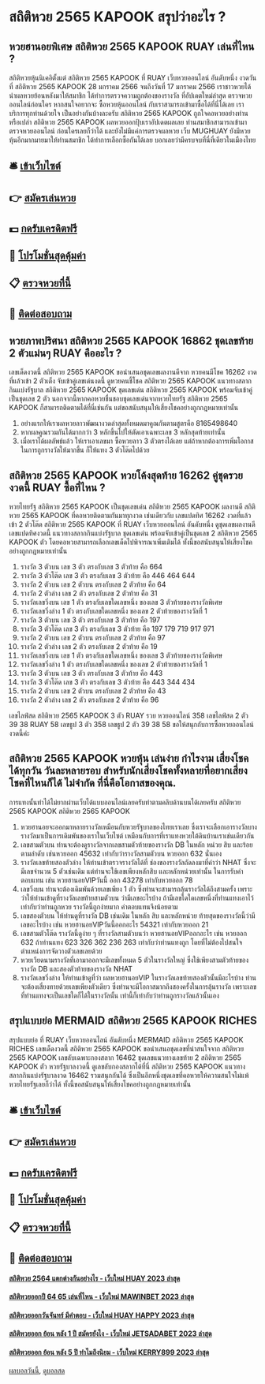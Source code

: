 # สถิติหวย 2565 KAPOOK สรุปว่าอะไร ?
## หวยฮานอยพิเศษ สถิติหวย 2565 KAPOOK RUAY เล่นที่ไหน ?
สถิติหวยหุ้นนิเคอิตั้งแต่ สถิติหวย 2565 KAPOOK ที่ RUAY เว็บหวยออนไลน์ อันดับหนึ่ง งวดวันที่ สถิติหวย 2565 KAPOOK 28 มกราคม 2566 จนถึงวันที่ 17 มกราคม 2566 เราชาวหวยได้นำผลหวยย้อนหลังมาให้สมาชิก ได้ทำการตรวจความถูกต้องของรางวัล ที่อัปเดตใหม่ล่าสุด ตรวจหวยออนไลน์ก่อนใคร หากสนใจอยากจะ ซื้อหวยหุ้นออนไลน์ กับเราสามารถเข้ามาซื้อได้ที่นี่ได้เลย เราบริการทุกท่านด้วยใจ
เป็นอย่างกันบ้างละครับ สถิติหวย 2565 KAPOOK ถูกใจคอหวยอย่างท่านหรือเปล่า สถิติหวย 2565 KAPOOK ผลหวยออกปุ้บเราอัปเดตผลเลย ท่านสมาชิกสามารถเข้ามาตรวจหวยออนไลน์ ก่อนใครเลยก็ว่าได้ และยังไม่มีแค่การตรวจผลหวย เว็บ MUGHUAY ยังมีหวยหุ้นอีกมากมายมาให้ท่านสมาชิก ได้ทำการเลือกซื้อกันได้เลย บอกเลยว่ามีครบจบที่นี่ที่เดียวในเมืองไทย

## 🛎 [เข้าเว็บไซต์](https://bit.ly/3BG5bNw)
## 👉 [สมัครเล่นหวย](https://bit.ly/3BG5bNw)
## 💵 [กดรับเครดิตฟรี](https://bit.ly/3C3mvgS)
## 👑 [โปรโมชั่นสุดคุ้มค่า](https://bit.ly/3C3mvgS)
## 📋 [ตรวจหวยที่นี้](https://bit.ly/3C3mvgS)
## 📱 [ติดต่อสอบถาม](https://bit.ly/3C3mvgS)

## หวยภาพปริศนา สถิติหวย 2565 KAPOOK 16862 ชุดเลขท้าย 2 ตัวแม่นๆ RUAY คืออะไร ?
เลขเด็ดงวดนี้ สถิติหวย 2565 KAPOOK ขอนำเสนอชุดเลขผลงานดีจาก หวยคนมีโชค 16262 งวดที่แล้วเข้า 2 ตัวเต็ง จับเข้าคู่เลขเด่นงดนี้ ดูหวยคนชี้โชค สถิติหวย 2565 KAPOOK แนวทางสลากกินแบ่งรัฐบาล สถิติหวย 2565 KAPOOK ชุดเลขเด่น สถิติหวย 2565 KAPOOK พร้อมจับเข้าคู่เป็นชุดเลข 2 ตัว นอกจากนี้หากคอหวยชื่นชอบชุดเลขเด่นจากหวยไทยรัฐ สถิติหวย 2565 KAPOOK ก็สามารถติดตามได้ที่นี่เช่นกัน แต่ขอสนับสนุนให้เสี่ยงโชคอย่างถูกกฎหมายเท่านั้น
1. อย่างแรกให้เราผลหวยลาวพัฒนางวดล่าสุดทั้งหมดมาคูณกันตามสูตรคือ 8165498640
2. หากผลคูณรวมกันได้มากกว่า 3 หลักขึ้นไปให้ตัดเอาเฉพาะเลข 3 หลักสุดท้ายเท่านั้น
3. เมื่อเราได้ผลลัพธ์แล้ว ให้เราเอาเลขมา ซื้อหวยลาว 3 ตัวตรงได้เลย แต่ถ้าหากต้องการเพิ่มโอกาสในการถูกรางวัลให้มากขึ้น ก็ให้แทง 3 ตัวโต๊ดไปด้วย

## สถิติหวย 2565 KAPOOK หวยโค้งสุดท้าย 16262 คู่ชุดรวยงวดนี้ RUAY ซื้อที่ไหน ?
หวยไทยรัฐ สถิติหวย 2565 KAPOOK เป็นชุดเลขเด่น สถิติหวย 2565 KAPOOK ผลงานดี สถิติหวย 2565 KAPOOK ที่คอหวยติดตามกันมาทุกงวด เช่นเดียวกับ เลขแปดทิศ 16262 งวดที่แล้วเข้า 2 ตัวโต๊ด สถิติหวย 2565 KAPOOK ที่ RUAY เว็บหวยออนไลน์ อันดับหนึ่ง ดูชุดเลขผลงานดี เลขแปดทิศงวดนี้ แนวทางสลากกินแบ่งรัฐบาล ชุดเลขเด่น พร้อมจับเข้าคู่เป็นชุดเลข 2 สถิติหวย 2565 KAPOOK ตัว โดยคอหวยสามารถเลือกเลขเด็ดไปพิจารณาเพิ่มเติมได้ ทั้งนี้ขอสนับสนุนให้เสี่ยงโชคอย่างถูกกฎหมายเท่านั้น
1. รางวัล 3 ตัวบน เลข 3 ตัว ตรงกับเลข 3 ตัวท้าย คือ 664
2. รางวัล 3 ตัวโต๊ด เลข 3 ตัว ตรงกับเลข 3 ตัวท้าย คือ 446 464 644
3. รางวัล 2 ตัวบน เลข 2 ตัวบน ตรงกับเลข 2 ตัวท้าย คือ 64
4. รางวัล 2 ตัวล่าง เลข 2 ตัว ตรงกับเลข 2 ตัวท้าย คือ 31
5. รางวัลเลขวิ่งบน เลข 1 ตัว ตรงกับเลขใดเลขหนึ่ง ของเลข 3 ตัวท้ายของรางวัลพิเศษ
6. รางวัลเลขวิ่งล่าง 1 ตัว ตรงกับเลขใดเลขหนึ่ง ของเลข 2 ตัวท้ายของรางวัลที่ 1
7. รางวัล 3 ตัวบน เลข 3 ตัว ตรงกับเลข 3 ตัวท้าย คือ 197
8. รางวัล 3 ตัวโต๊ด เลข 3 ตัว ตรงกับเลข 3 ตัวท้าย คือ 197 179 719 917 971
9. รางวัล 2 ตัวบน เลข 2 ตัวบน ตรงกับเลข 2 ตัวท้าย คือ 97
10. รางวัล 2 ตัวล่าง เลข 2 ตัว ตรงกับเลข 2 ตัวท้าย คือ 19
11. รางวัลเลขวิ่งบน เลข 1 ตัว ตรงกับเลขใดเลขหนึ่ง ของเลข 3 ตัวท้ายของรางวัลพิเศษ
12. รางวัลเลขวิ่งล่าง 1 ตัว ตรงกับเลขใดเลขหนึ่ง ของเลข 2 ตัวท้ายของรางวัลที่ 1
13. รางวัล 3 ตัวบน เลข 3 ตัว ตรงกับเลข 3 ตัวท้าย คือ 443
14. รางวัล 3 ตัวโต๊ด เลข 3 ตัว ตรงกับเลข 3 ตัวท้าย คือ 443 344 434
15. รางวัล 2 ตัวบน เลข 2 ตัวบน ตรงกับเลข 2 ตัวท้าย คือ 43
16. รางวัล 2 ตัวล่าง เลข 2 ตัว ตรงกับเลข 2 ตัวท้าย คือ 96

เลขไลฟ์สด สถิติหวย 2565 KAPOOK 3 ตัว RUAY รวย หวยออนไลน์ 358
เลขไลฟ์สด 2 ตัว 39 38 RUAY 58
เลขธูป 3 ตัว 358
เลขธูป 2 ตัว 39 38 58
ขอให้สนุกกับการซื้อหวยออนไลน์งวดนี้ค่ะ

## สถิติหวย 2565 KAPOOK หวยหุ้น เล่นง่าย กำไรงาม เสี่ยงโชคได้ทุกวัน วันละหลายรอบ สำหรับนักเสี่ยงโชคทั้งหลายที่​อยากเสี่ยงโชคที่ไหนก็ได้ ไม่จำกัด ที่นี่คือโอกาสของคุณ.
การแทงนั้นทำได้ไม่ยากผ่านเว็บได้แบบออนไลน์เลยครับทำตามคลิบด้านบนได้เลยครับ สถิติหวย 2565 KAPOOK สถิติหวย 2565 KAPOOK
1. หวยฮานอยจะออกมาหลายรางวัลเหมือนกับหวยรัฐบาลของไทยเราเลย ซึ่งเราจะเลือกเอารางวัลบางรางวัลมาเป็นการเดิมพันของเราในเว็บไซต์ เหมือนกับการที่เราแทงหวยใต้ดินบ้านเราเช่นเดียวกัน
2. เลขสามตัวบน ท่านจะต้องดูรางวัลจากเลขสามตัวท้ายของรางวัล DB ในหลัก หน่วย สิบ และร้อย ตามลำดับ เช่นหวยออก 45632 เท่ากับว่ารางวัลสามตัวบน หวยออก 632 นั่นเอง
3. รางวัลเลขท้ายสองตัวล่าง ให้ท่านเข้าตรวจรางวัลได้ที่ ช่องของรางวัลถัดลงมาที่คำว่า NHAT ซึ่งจะมีเลขจำนวน 5 ตัวเช่นเดิม แต่ท่านจะใช้เลขเพียงหลักสิบ และหลักหน่วยเท่านั้น ในการรับค่าตอบแทน เช่น หวยฮานอยVIPวันนี้ ออก 43278 เท่ากับหวยออก 78
4. เลขวิ่งบน ท่านจะต้องเดิมพันด้วยเลขเพียง 1 ตัว ซึ่งท่านจะสามารถลุ้นรางวัลได้ถึงสามครั้ง เพราะว่าให้ท่านเข้าดูที่รางวัลเลขท้ายสามตัวบน ว่ามีเลขอะไรบ้าง ถ้ามีเลขใดใดเลขหนึ่งที่ท่านแทงเอาไว้เท่ากับว่าท่านถูกหวย รางวัลนี้ถูกง่ายมาก ค่าตอบแทนจึงน้อยตาม
5. เลขสองตัวบน ให้ท่านดูที่รางวัล DB เช่นเดิม ในหลัก สิบ และหลักหน่วย ท้ายสุดของรางวัลนี้ว่ามีเลขอะไรบ้าง เช่น หวยฮานอยVIPวันนี้ออกอะไร 54321 เท่ากับหวยออก 21
6. เลขสามตัวโต๊ด รางวัลนี้ดูง่าย ๆ ที่รางวัลสามตัวบนว่า หวยฮานอยVIPออกอะไร เช่น หวยออก 632 ถ้าท่านแทง 623 326 362 236 263 เท่ากับว่าท่านแทงถูก โดยที่ไม่ต้องไปสนใจตำแหน่งการจัดวางตัวเลขเลยด้วย
7. หวยเวียดนามรางวัลที่เอามาออกจะมีเลขทั้งหมด 5 ตัวในรางวัลใหญ่ ซึ่งใช้เพียงสามตัวท้ายของรางวัล DB และสองตัวท้ายของรางวัล NHAT
8. รางวัลเลขวิ่งล่าง ให้ท่านเข้าดูที่ว่า ผลหวยฮานอยVIP ในรางวัลเลขท้ายสองตัวนั้นมีอะไรบ้าง ท่านจะต้องเสี่ยงทายด้วยเลขเพียงตัวเดียว ซึ่งท่านจะมีโอกาสมากถึงสองครั้งในการลุ้นรางวัล เพราะเลขที่ท่านแทงจะเป็นเลขใดก็ได้ในรางวัลนั้น เท่านี้ก็เท่ากับว่าท่านถูกรางวัลแล้วนั้นเอง

## สรุปแบบย่อ MERMAID สถิติหวย 2565 KAPOOK RICHES
สรุปแบบย่อ ที่ RUAY เว็บหวยออนไลน์ อันดับหนึ่ง MERMAID สถิติหวย 2565 KAPOOK RICHES เลขเด็ดงวดนี้ สถิติหวย 2565 KAPOOK ขอนำเสนอชุดเลขที่น่าสนใจจาก สถิติหวย 2565 KAPOOK เลขลับเฉพาะกองสลาก 16462 ชุดเลขแนวทางเลขท้าย 2 สถิติหวย 2565 KAPOOK ตัว หวยรัฐบาลงวดนี้ ดูเลขลับกองสลากได้ที่นี่ สถิติหวย 2565 KAPOOK แนวทางสลากกินแบ่งรัฐบาลงวด 16462 รวมสนุกกันได้ ซึ่งเป็นอีกหนึ่งชุดเลขที่คอหวยให้ความสนใจไม่แพ้หวยไทยรัฐเลยก็ว่าได้ ทั้งนี้ขอสนับสนุนให้เสี่ยงโชคอย่างถูกกฎหมายเท่านั้น

## 🛎 [เข้าเว็บไซต์](https://bit.ly/3BG5bNw)
## 👉 [สมัครเล่นหวย](https://bit.ly/3BG5bNw)
## 💵 [กดรับเครดิตฟรี](https://bit.ly/3C3mvgS)
## 👑 [โปรโมชั่นสุดคุ้มค่า](https://bit.ly/3C3mvgS)
## 📋 [ตรวจหวยที่นี้](https://bit.ly/3C3mvgS)
## 📱 [ติดต่อสอบถาม](https://bit.ly/3C3mvgS)

#### [สถิติหวย 2564 แตกต่างกันอย่างไร - เว็บใหม่ HUAY 2023 ล่าสุด](https://atom.io/themes/สถิติหวย%202564%20แตกต่างกันอย่างไร%20-%20เว็บใหม่%20huay%202023%20ล่าสุด)
#### [สถิติหวยออกปี 64 65 เล่นที่ไหน - เว็บใหม่ MAWINBET 2023 ล่าสุด](https://atom.io/themes/สถิติหวยออกปี%2064%2065%20เล่นที่ไหน%20-%20เว็บใหม่%20mawinbet%202023%20ล่าสุด)
#### [สถิติหวยออกวันจันทร์ มีคำตอบ - เว็บใหม่ HUAY HAPPY 2023 ล่าสุด](https://atom.io/themes/สถิติหวยออกวันจันทร์%20มีคำตอบ%20-%20เว็บใหม่%20huay%20happy%202023%20ล่าสุด)
#### [สถิติหวยออก ย้อน หลัง 1 ปี สมัครยังไง - เว็บใหม่ JETSADABET 2023 ล่าสุด](https://atom.io/themes/สถิติหวยออก%20ย้อน%20หลัง%201%20ปี%20สมัครยังไง%20-%20เว็บใหม่%20jetsadabet%202023%20ล่าสุด)
#### [สถิติหวยออก ย้อน หลัง 5 ปี ทำไมถึงนิยม - เว็บใหม่ KERRY899 2023 ล่าสุด](https://atom.io/themes/สถิติหวยออก%20ย้อน%20หลัง%205%20ปี%20ทำไมถึงนิยม%20-%20เว็บใหม่%20kerry899%202023%20ล่าสุด)

[ผลบอลวันนี้](https://siamsport.tv "ผลบอลวันนี้"), [ดูบอลสด](https://siamsport.tv/ดูบอลสด "ดูบอลสด")